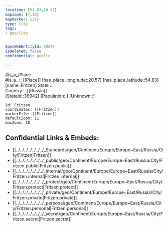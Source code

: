 ```yaml
---
location: [54.83,20.57] 
mapzoom: [7,12] 
mapmarker: city 
type: City
tags:
- geo/City


SpocWebEntityId: 30296
isDeleted: false
confidential: public

---
```

#is_a_/Place  
#is_a_ :: [[Place]] 
[has_place_longitude::20.57] 
[has_place_latitude::54.83] 
[name::Fritzen] 
State ::  
Country :: [[Russia]]  
[StateId::36942] 
[Population::] 
[Unknown::] 


```leaflet
id: Fritzen
coordinates: [[Fritzen]] 
markerFile: [[Fritzen]] 
defaultZoom: 11 
maxZoom: 18
```


## Confidential Links & Embeds: 
- [[../../../../../../../_Standards/geo/Continent/Europe/Europe~East/Russia/City/Fritzen|Fritzen]] 
- [[../../../../../../../_public/geo/Continent/Europe/Europe~East/Russia/City/Fritzen.public|Fritzen.public]] 
- [[../../../../../../../_internal/geo/Continent/Europe/Europe~East/Russia/City/Fritzen.internal|Fritzen.internal]] 
- [[../../../../../../../_protect/geo/Continent/Europe/Europe~East/Russia/City/Fritzen.protect|Fritzen.protect]] 
- [[../../../../../../../_private/geo/Continent/Europe/Europe~East/Russia/City/Fritzen.private|Fritzen.private]] 
- [[../../../../../../../_personal/geo/Continent/Europe/Europe~East/Russia/City/Fritzen.personal|Fritzen.personal]] 
- [[../../../../../../../_secret/geo/Continent/Europe/Europe~East/Russia/City/Fritzen.secret|Fritzen.secret]] 

